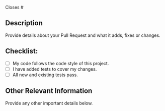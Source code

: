 Closes #

## Description
Provide details about your Pull Request and what it adds, fixes or
changes.

## Checklist:
- [ ] My code follows the code style of this project.
- [ ] I have added tests to cover my changes.
- [ ] All new and existing tests pass.

## Other Relevant Information
Provide any other important details below.

